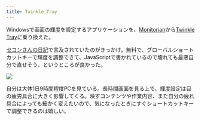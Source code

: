 ```yaml
---
title: Twinkle Tray
---
```

Windowsで画面の輝度を設定するアプリケーションを、[Monitorian](https://apps.microsoft.com/store/detail/monitorian/9NW33J738BL0)から[Twinkle Tray](https://apps.microsoft.com/store/detail/twinkle-tray-brightness-slider/9PLJWWSV01LK)に乗り換えた。

[セコンさんの日記](https://secon.dev/entry/2022/06/02/210000/)で言及されていたのがきっかけ。無料で、グローバルショートカットキーで輝度を調整できて、JavaScriptで書かれているので壊れても最悪自分で直せそう、というところが良かった。

![](https://lh5.googleusercontent.com/AX2Br5D6DSqTywjfdFnOA--ltat5WOhCgVEC1nKlmkwumWhXjjhc5M09WW08eL3t23dXPozoo9lBRby6GWrGCXwyb6qQlli_W4EOmeaSCatV9sdU-Sqf8wUxKHJmWUGG-u7yykRlAIPdabEGZ95F4E7w5D4Ro0vLRYoGoqo5eFCpyBPHVtD7MgqFZllS)

自分は大体1日9時間程度PCを見ている。長時間画面を見る上で、輝度設定は目の疲労具合に大きく影響してくる。映すコンテンツや作業内容、また自分の疲れ具合によっても細かく変えたいので、気になったときにすぐショートカットキーで調整できるのは嬉しい。
